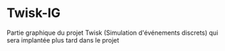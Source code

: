 # Twisk-IG

Partie graphique du projet Twisk (Simulation d'événements discrets) qui sera implantée plus tard dans le projet
